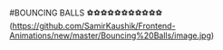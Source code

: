 #BOUNCING BALLS
⚽⚽⚽⚽⚽⚽⚽⚽⚽⚽⚽
(https://github.com/SamirKaushik/Frontend-Animations/new/master/Bouncing%20Balls/image.jpg)

